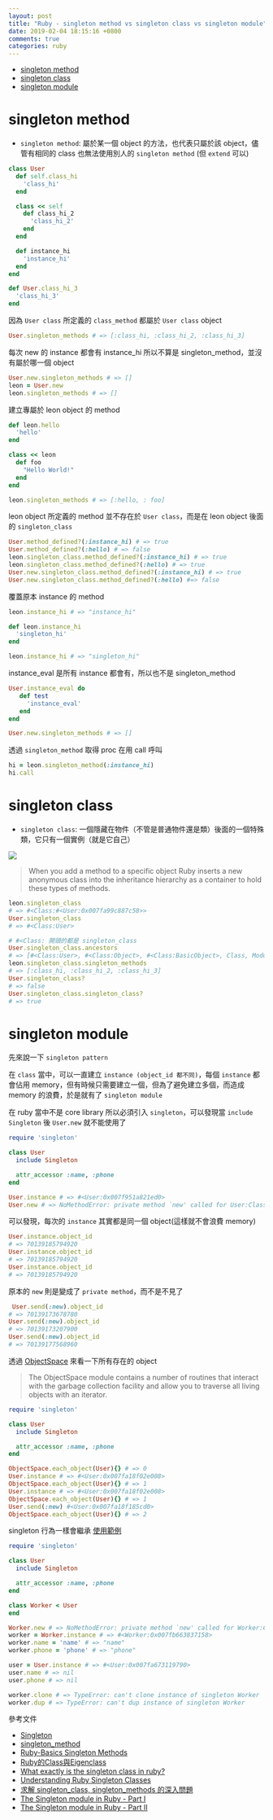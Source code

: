 ```yaml
---
layout: post
title: "Ruby - singleton method vs singleton class vs singleton module"
date: 2019-02-04 18:15:16 +0800
comments: true
categories: ruby
---
```


<!-- more -->

* [singleton method](#method)
* [singleton class](#class)
* [singleton module](#module)

# <span id="method"> singleton method </span>

* `singleton method`: 屬於某一個 object 的方法，也代表只屬於該 object，儘管有相同的 class 也無法使用別人的 `singleton method` (但 `extend` 可以)

```ruby
class User
  def self.class_hi
    'class_hi'
  end

  class << self
    def class_hi_2
      'class_hi_2'
    end
  end

  def instance_hi
    'instance_hi'
  end
end

def User.class_hi_3
  'class_hi_3'
end
```

因為 `User class` 所定義的 `class_method` 都屬於 `User class` object

```ruby
User.singleton_methods # => [:class_hi, :class_hi_2, :class_hi_3]
```

每次 new 的 instance 都會有 instance_hi 所以不算是 singleton_method，並沒有屬於哪一個 object

```ruby
User.new.singleton_methods # => []
leon = User.new
leon.singleton_methods # => []
```

建立專屬於 leon object 的 method

```ruby
def leon.hello
  'hello'
end

class << leon
  def foo
    "Hello World!"
  end
end

leon.singleton_methods # => [:hello, : foo]
```

leon object 所定義的 method 並不存在於 `User class`，而是在 leon object 後面的 `singleton_class`

```ruby
User.method_defined?(:instance_hi) # => true
User.method_defined?(:hello) # => false
leon.singleton_class.method_defined?(:instance_hi) # => true
leon.singleton_class.method_defined?(:hello) # => true
User.new.singleton_class.method_defined?(:instance_hi) # => true
User.new.singleton_class.method_defined?(:hello) #=> false
```

覆蓋原本 instance 的 method

```ruby
leon.instance_hi # => "instance_hi"

def leon.instance_hi
  'singleton_hi'
end

leon.instance_hi # => "singleton_hi"
```

instance_eval 是所有 instance 都會有，所以也不是 singleton_method

```ruby
User.instance_eval do
   def test
     'instance_eval'
   end
end

User.new.singleton_methods # => []
```

透過 `singleton_method` 取得 proc 在用 call 呼叫

```ruby
hi = leon.singleton_method(:instance_hi)
hi.call
```

# <span id="class"> singleton class </span>

* `singleton class`: 一個隱藏在物件（不管是普通物件還是類）後面的一個特殊類，它只有一個實例（就是它自己）

![](https://www.devalot.com/assets/articles/2008/09/ruby-singleton/singleton-array.jpg)

> When you add a method to a specific object Ruby inserts a new anonymous class into the inheritance hierarchy as a container to hold these types of methods.

```ruby
leon.singleton_class
# => #<Class:#<User:0x007fa99c887c58>>
User.singleton_class
# => #<Class:User>

# #<Class: 開頭的都是 singleton_class
User.singleton_class.ancestors
# => [#<Class:User>, #<Class:Object>, #<Class:BasicObject>, Class, Module, Object, Kernel, BasicObject]
leon.singleton_class.singleton_methods
# => [:class_hi, :class_hi_2, :class_hi_3]
User.singleton_class?
# => false
User.singleton_class.singleton_class?
# => true
```

# <span id="module"> singleton module </span>
先來說一下 `singleton pattern`

在 `class` 當中，可以一直建立 `instance (object_id 都不同)`，每個 `instance` 都會佔用 memory，但有時候只需要建立一個，但為了避免建立多個，而造成 memory 的浪費，於是就有了 `singleton module`

在 ruby 當中不是 core library 所以必須引入 `singleton`，可以發現當 `include Singleton` 後 `User.new` 就不能使用了

```ruby
require 'singleton'

class User
  include Singleton

  attr_accessor :name, :phone
end

User.instance # => #<User:0x007f951a821ed0>
User.new # => NoMethodError: private method `new' called for User:Class
```

可以發現，每次的 `instance` 其實都是同一個 object(這樣就不會浪費 memory)

```ruby
User.instance.object_id
# => 70139185794920
User.instance.object_id
# => 70139185794920
User.instance.object_id
# => 70139185794920
```

原本的 `new` 則是變成了 `private method`，而不是不見了

```ruby
 User.send(:new).object_id
# => 70139173678780
User.send(:new).object_id
# => 70139173207900
User.send(:new).object_id
# => 70139177568960
```

透過 [ObjectSpace](https://ruby-doc.org/core-2.2.0/ObjectSpace.html#method-c-each_object) 來看一下所有存在的 object

> The ObjectSpace module contains a number of routines that interact with the garbage collection facility and allow you to traverse all living objects with an iterator.

```ruby
require 'singleton'

class User
  include Singleton

  attr_accessor :name, :phone
end

ObjectSpace.each_object(User){} # => 0
User.instance # => #<User:0x007fa18f02e008>
ObjectSpace.each_object(User){} # => 1
User.instance # => #<User:0x007fa18f02e008>
ObjectSpace.each_object(User){} # => 1
User.send(:new) #<User:0x007fa18f185cd0>
ObjectSpace.each_object(User){} # => 2
```

singleton 行為一樣會繼承 [使用範例](https://gist.github.com/mehdi-farsi/135d516254ae690335da0b14c13ed83b#file-singleton2_03-rb)

```ruby
require 'singleton'

class User
  include Singleton

  attr_accessor :name, :phone
end

class Worker < User
end

Worker.new # => NoMethodError: private method `new' called for Worker:Class
worker = Worker.instance # => #<Worker:0x007fb663837158>
worker.name = 'name' # => "name"
worker.phone = 'phone' # => "phone"

user = User.instance # => #<User:0x007fa673119790>
user.name # => nil
user.phone # => nil
```

```ruby
worker.clone # => TypeError: can't clone instance of singleton Worker
worker.dup # => TypeError: can't dup instance of singleton Worker
```

參考文件

* [Singleton](https://ruby-doc.org/stdlib-2.5.1/libdoc/singleton/rdoc/Singleton.html)
* [singleton_method](https://ruby-doc.org/core-2.5.1/Object.html#method-i-singleton_method)
* [Ruby-Basics Singleton Methods](https://bparanj.gitbooks.io/ruby-basics/content/sixth_chapter.html)
* [Ruby的Class與Eigenclass](https://medium.com/@zneuray/ruby%E7%9A%84class%E8%88%87eigenclass-f994aa2b988f)
* [What exactly is the singleton class in ruby?](https://stackoverflow.com/questions/212407/what-exactly-is-the-singleton-class-in-ruby)
* [Understanding Ruby Singleton Classes](https://www.devalot.com/articles/2008/09/ruby-singleton)
* [求解 singleton_class, singleton_methods 的深入問題](https://ruby-china.org/topics/31734)
* [The Singleton module in Ruby - Part I](https://medium.com/rubycademy/the-singleton-module-in-ruby-part-i-7a26de39319d)
* [The Singleton module in Ruby - Part II](https://medium.com/rubycademy/the-singleton-module-in-ruby-part-ii-91b74366dd00)
